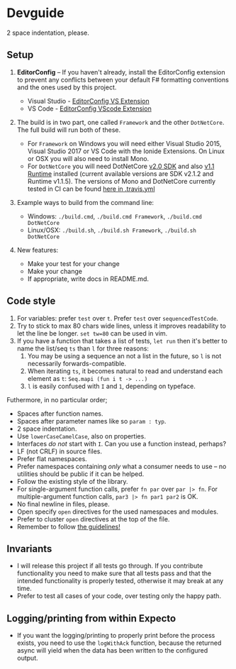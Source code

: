 # Devguide

2 space indentation, please.

## Setup

 1. **EditorConfig** – If you haven't already, install the EditorConfig
    extension to prevent any conflicts between your default F# formatting
    conventions and the ones used by this project.
    * Visual Studio - [EditorConfig VS Extension][ec-vs]
    * VS Code - [EditorConfig VScode Extension][ec-vsc]

 1. The build is in two part, one called `Framework` and the other `DotNetCore`. The full build will run      both of these. 
    * For `Framework` on Windows you will need either Visual Studio 2015, Visual Studio 2017 or VS Code with the Ionide Extensions. On Linux or OSX you will also need to install Mono.
    * For `DotNetCore` you will need DotNetCore [v2.0 SDK][netcore-sdk] and also [v1.1 Runtime][netcore-rt] installed (current available versions are SDK v2.1.2 and Runtime v1.1.5). The versions of Mono and DotNetCore currently tested in CI can be found [here in .travis.yml][travis]

 1. Example ways to build from the command line:
      * Windows:  `./build.cmd`, `./build.cmd Framework`, `./build.cmd DotNetCore`
      * Linux/OSX: `./build.sh`, `./build.sh Framework`, `./build.sh DotNetCore`

 1. New features:
      * Make your test for your change
      * Make your change
      * If appropriate, write docs in README.md.

## Code style

 1. For variables: prefer `test` over `t`. Prefer `test` over
    `sequencedTestCode`.
 1. Try to stick to max 80 chars wide lines, unless it improves readability to
    let the line be longer. `set tw=80` can be used in vim.
 1. If you have a function that takes a list of tests, `let run` then it's
    better to name the list/seq `ts` than `l` for three reasons:
      1. You may be using a sequence an not a list in the future, so `l` is not
         necessarily forwards-compatible.
      2. When iterating `ts`, it becomes natural to read and understand each
         element as `t`: `Seq.mapi (fun i t -> ...)`
      3. `l` is easily confused with `I` and `1`, depending on typeface.

Futhermore, in no particular order;

 - Spaces after function names.
 - Spaces after parameter names like so `param : typ`.
 - 2 space indentation.
 - Use `lowerCaseCamelCase`, also on properties.
 - Interfaces *do not* start with `I`. Can you use a function instead, perhaps?
 - LF (not CRLF) in source files.
 - Prefer flat namespaces.
 - Prefer namespaces containing *only* what a consumer needs to use – no
   utilities should be public if it can be helped.
 - Follow the existing style of the library.
 - For single-argument function calls, prefer `fn par` over `par |> fn`. For
   multiple-argument function calls, `par3 |> fn par1 par2` is OK.
 - No final newline in files, please.
 - Open specify `open` directives for the used namespaces and modules.
 - Prefer to cluster `open` directives at the top of the file.
 - Remember to follow [the guidelines!](http://devopsreactions.tumblr.com/post/140324458371/when-someone-doesnt-follow-the-coding-style)

## Invariants

 - I will release this project if all tests go through. If you contribute
   functionality you need to make sure that all tests pass and that the intended
   functionality is properly tested, otherwise it may break at any time.
 - Prefer to test all cases of your code, over testing only the happy path.

## Logging/printing from within Expecto

 - If you want the logging/printing to properly print before the process exists,
   you need to use the `logWithAck` function, because the returned async will
   yield when the data has been written to the configured output.

 [ec-vs]: https://marketplace.visualstudio.com/items?itemName=EditorConfigTeam.EditorConfig
 [ec-vsc]: https://marketplace.visualstudio.com/items?itemName=EditorConfig.EditorConfig
 [netcore-sdk]: https://www.microsoft.com/net/download
 [netcore-rt]: https://github.com/dotnet/core/blob/master/release-notes/download-archive.md
 [travis]: https://github.com/haf/expecto/blob/master/.travis.yml
 [mono-dl]: http://www.mono-project.com/download/
